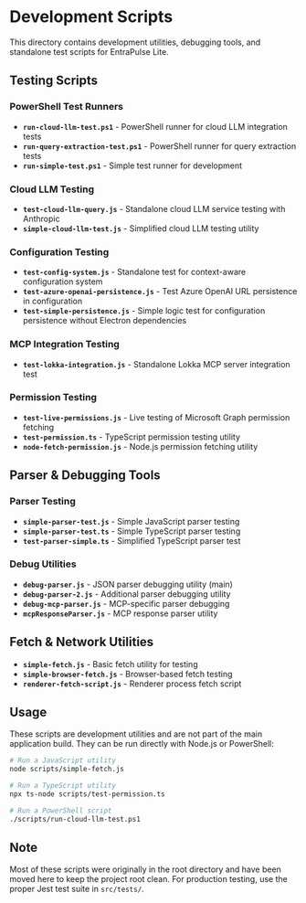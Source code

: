 # Development Scripts

This directory contains development utilities, debugging tools, and standalone test scripts for EntraPulse Lite.

## Testing Scripts

### PowerShell Test Runners
- **`run-cloud-llm-test.ps1`** - PowerShell runner for cloud LLM integration tests
- **`run-query-extraction-test.ps1`** - PowerShell runner for query extraction tests  
- **`run-simple-test.ps1`** - Simple test runner for development

### Cloud LLM Testing
- **`test-cloud-llm-query.js`** - Standalone cloud LLM service testing with Anthropic
- **`simple-cloud-llm-test.js`** - Simplified cloud LLM testing utility

### Configuration Testing
- **`test-config-system.js`** - Standalone test for context-aware configuration system
- **`test-azure-openai-persistence.js`** - Test Azure OpenAI URL persistence in configuration
- **`test-simple-persistence.js`** - Simple logic test for configuration persistence without Electron dependencies

### MCP Integration Testing
- **`test-lokka-integration.js`** - Standalone Lokka MCP server integration test

### Permission Testing
- **`test-live-permissions.js`** - Live testing of Microsoft Graph permission fetching
- **`test-permission.ts`** - TypeScript permission testing utility
- **`node-fetch-permission.js`** - Node.js permission fetching utility

## Parser & Debugging Tools

### Parser Testing
- **`simple-parser-test.js`** - Simple JavaScript parser testing
- **`simple-parser-test.ts`** - Simple TypeScript parser testing  
- **`test-parser-simple.ts`** - Simplified TypeScript parser test

### Debug Utilities
- **`debug-parser.js`** - JSON parser debugging utility (main)
- **`debug-parser-2.js`** - Additional parser debugging utility
- **`debug-mcp-parser.js`** - MCP-specific parser debugging
- **`mcpResponseParser.js`** - MCP response parser utility

## Fetch & Network Utilities

- **`simple-fetch.js`** - Basic fetch utility for testing
- **`simple-browser-fetch.js`** - Browser-based fetch testing
- **`renderer-fetch-script.js`** - Renderer process fetch script

## Usage

These scripts are development utilities and are not part of the main application build. They can be run directly with Node.js or PowerShell:

```bash
# Run a JavaScript utility
node scripts/simple-fetch.js

# Run a TypeScript utility  
npx ts-node scripts/test-permission.ts

# Run a PowerShell script
./scripts/run-cloud-llm-test.ps1
```

## Note

Most of these scripts were originally in the root directory and have been moved here to keep the project root clean. For production testing, use the proper Jest test suite in `src/tests/`.
